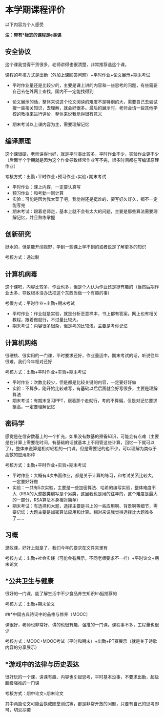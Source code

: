 # 本学期课程评价

以下内容为个人感受

**注：带有\*标志的课程是e类课**



## 安全协议

这个课我觉得干货很多，老师讲得也很清楚，非常推荐选这个课。

课程的考核方式是出勤（外加上课回答问题）+平时作业+论文展示+期末考试

* 平时作业量还是比较少的，主要是课上讲的内容和一些思考的问题，有些需要自己去在外网上查找，国内不一定能找得到

* 论文展示的话，整体来说这个论文阅读的难度不是特别的大，需要自己去尝试搜一些相关知识，去理解，就会好很多。最后的展示时，老师会请一些其他学校的教授来进行评价，整体来说我觉得很有意义
* 期末考试以上课内容为主，需要理解记忆



## 编译原理

这个课很硬，老师讲得也好，就是平时事比较多，平时作业不少，实验作业更不少（后面半个学期就是因为这个作业导致经常作业写不完，很多时间都在写编译原理作业）

考核方式：出勤+平时作业+预习作业+实验+期末考试

* 平时作业：课上内容，一定要认真写
* 预习作业：和考勤一同计算
* 实验：可能是因为我太菜了吧，我觉得还是挺难的，要写好久好久，都不一定能写完
* 期末考试：跟着老师走，基本上就不会有太大的问题，主要是那些算法需要理解记忆，并且熟练掌握



## 创新研究

挺水的，但是能开阔视野，学到一些课上学不到的或者说是了解更多的知识

考核方式：通过制



## 计算机病毒

这个课吧，内容比较多，作业也多，但是个人认为作业还是挺有趣的（当然后期作业太多，导致根本没办法把这个东西当做一个有趣的事）

考很方式：平时作业+出勤+期末考试

* 平时作业：作业就是实验，就是分析恶意样本，书上都有答案，网上也有相关教程，跟着做就行，不过量比较大。
* 期末考试：内容很多很杂，但是考的比较浅，主要是考你记忆



## 计算机网络

很硬核、很实用的一门课，平时要求还好，作业量适中，期末考试的话，听说往年很难，我们今年相对还好

考核方式：出勤+平时作业+实验+期末考试

* 平时作业：次数比较少，但是都是比较关键的内容，一定要好好做
* 实验：不算多，刚开始比较难写，有基础以后后面就会好写很多，主要是理解算法
* 期末考试：有期末复习PPT，跟着那个走就行，考的不算偏，但是对记忆要求挺高，一定要理解记忆



## 密码学

感觉是在信安数基上的一个扩充，如果没有数基的预备知识，可能会有点难（主要是在计算上需要花时间，有基础的话就基本上不用管这些计算，回忆一下就可以了），整体来说算是相对轻松的一门课，但是需要记的也不少，可以理解为类似于高数的应用那种

考核方式：出勤+平时作业+实验+期末考试

* 平时作业：大概有4次书面作业，都是关于计算的练习，和考试关系比较大，一定要好好做
* 实验：一共有5次实验，主要是一些加密算法、哈希的编写实验，整体难度不大（RSA的大整数类编写是个另类，这里我也是用的往年的，这个难度是最大的一部分，RSA算法本身相对简单）
* 期末考试：有选择和大题，选择主要是书上的一些应用啊、背景啊等细节，需要记忆；大题主要是加密算法应用和计算。相对来说我觉得选择比大题难多了……



## 习概

思政课，好好上就是了，我们今年的要求在文件夹里有

考核方式：出勤+社会实践（可能会有展示，不同老师要求不一样）+平时论文+期末论文



## \*公共卫生与健康

很好的一门课，能了解生活中不少食品养生知识hh挺推荐的

考核方式：出勤+期末论文



##\*中国古典诗词中的品格与修养（MOOC）

课很好，老师也非常好，讲的也很有趣，强推的一门课，课程事不多，工程量也很少

考核方式：MOOC+MOOC考试（平时和期末）+出勤+PT赛展示（就是关于诗歌内容的分享展示）



## \*游戏中的法律与历史表达

很好玩的一个课，讲课有趣、内容也引起思考，平时基本没事，不要求出勤，超级超级强推的一门课

考核方式：期中论文+期末论文

其中两篇论文可能会换成随堂测试等，都是非常开放的问题，只要有自己的思考即可，切忌抄袭